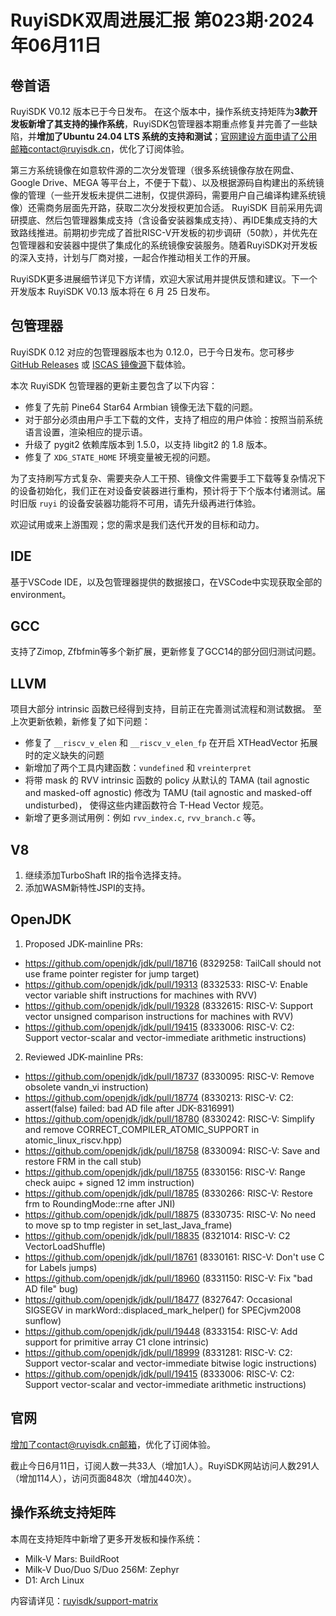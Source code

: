 # RuyiSDK双周进展汇报  第023期·2024年06月11日

## 卷首语

RuyiSDK V0.12 版本已于今日发布。 在这个版本中，操作系统支持矩阵为**3款开发板新增了其支持的操作系统**，RuyiSDK包管理器本期重点修复并完善了一些缺陷，并**增加了Ubuntu 24.04 LTS 系统的支持和测试**；官网建设方面申请了公用邮箱contact@ruyisdk.cn，优化了订阅体验。

第三方系统镜像在如意软件源的二次分发管理（很多系统镜像存放在网盘、Google Drive、MEGA 等平台上，不便于下载）、以及根据源码自构建出的系统镜像的管理（一些开发板未提供二进制，仅提供源码，需要用户自己编译构建系统镜像）还需商务层面先开路，获取二次分发授权更加合适。
RuyiSDK 目前采用先调研摸底、然后包管理器集成支持（含设备安装器集成支持）、再IDE集成支持的大致路线推进。前期初步完成了首批RISC-V开发板的初步调研（50款），并优先在包管理器和安装器中提供了集成化的系统镜像安装服务。随着RuyiSDK对开发板的深入支持，计划与厂商对接，一起合作推动相关工作的开展。

RuyiSDK更多进展细节详见下方详情，欢迎大家试用并提供反馈和建议。下一个开发版本 RuyiSDK V0.13 版本将在 6 月 25 日发布。

## 包管理器

RuyiSDK 0.12 对应的包管理器版本也为 0.12.0，已于今日发布。您可移步
[GitHub Releases] 或 [ISCAS 镜像源][iscas]下载体验。

[GitHub Releases]: https://github.com/ruyisdk/ruyi/releases/tag/0.12.0
[iscas]: https://mirror.iscas.ac.cn/ruyisdk/ruyi/releases/0.12.0/

本次 RuyiSDK 包管理器的更新主要包含了以下内容：

* 修复了先前 Pine64 Star64 Armbian 镜像无法下载的问题。
* 对于部分必须由用户手工下载的文件，支持了相应的用户体验：按照当前系统语言设置，渲染相应的提示语。
* 升级了 pygit2 依赖库版本到 1.5.0，以支持 libgit2 的 1.8 版本。
* 修复了 `XDG_STATE_HOME` 环境变量被无视的问题。

为了支持刷写方式复杂、需要夹杂人工干预、镜像文件需要手工下载等复杂情况下的设备初始化，我们正在对设备安装器进行重构，预计将于下个版本付诸测试。届时旧版
`ruyi` 的设备安装器功能将不可用，请先升级再进行体验。

欢迎试用或来上游围观；您的需求是我们迭代开发的目标和动力。

## IDE

基于VSCode IDE，以及包管理器提供的数据接口，在VSCode中实现获取全部的environment。

## GCC

支持了Zimop, Zfbfmin等多个新扩展，更新修复了GCC14的部分回归测试问题。

## LLVM

项目大部分 intrinsic 函数已经得到支持，目前正在完善测试流程和测试数据。
至上次更新依赖，新修复了如下问题：

- 修复了 `__riscv_v_elen` 和 `__riscv_v_elen_fp` 在开启 XTHeadVector 拓展时的定义缺失的问题
- 新增加了两个工具内建函数：`vundefined` 和 `vreinterpret`
- 将带 mask 的 RVV intrinsic 函数的 policy 从默认的 TAMA (tail agnostic and masked-off agnostic) 修改为 TAMU (tail agnostic and masked-off undisturbed)，
  使得这些内建函数符合 T-Head Vector 规范。
- 新增了更多测试用例：例如 `rvv_index.c`, `rvv_branch.c` 等。

## V8

1. 继续添加TurboShaft IR的指令选择支持。
2. 添加WASM新特性JSPI的支持。

## OpenJDK

1. Proposed JDK-mainline PRs:

- https://github.com/openjdk/jdk/pull/18716 (8329258: TailCall should not use frame pointer register for jump target)
- https://github.com/openjdk/jdk/pull/19313 (8332533: RISC-V: Enable vector variable shift instructions for machines with RVV)
- https://github.com/openjdk/jdk/pull/19328 (8332615: RISC-V: Support vector unsigned comparison instructions for machines with RVV)
- https://github.com/openjdk/jdk/pull/19415 (8333006: RISC-V: C2: Support vector-scalar and vector-immediate arithmetic instructions)

2. Reviewed JDK-mainline PRs:

- https://github.com/openjdk/jdk/pull/18737 (8330095: RISC-V: Remove obsolete vandn_vi instruction)
- https://github.com/openjdk/jdk/pull/18774 (8330213: RISC-V: C2: assert(false) failed: bad AD file after JDK-8316991)
- https://github.com/openjdk/jdk/pull/18780 (8330242: RISC-V: Simplify and remove CORRECT_COMPILER_ATOMIC_SUPPORT in atomic_linux_riscv.hpp)
- https://github.com/openjdk/jdk/pull/18758 (8330094: RISC-V: Save and restore FRM in the call stub)
- https://github.com/openjdk/jdk/pull/18755 (8330156: RISC-V: Range check auipc + signed 12 imm instruction)
- https://github.com/openjdk/jdk/pull/18785 (8330266: RISC-V: Restore frm to RoundingMode::rne after JNI)
- https://github.com/openjdk/jdk/pull/18875 (8330735: RISC-V: No need to move sp to tmp register in set_last_Java_frame)
- https://github.com/openjdk/jdk/pull/18835 (8321014: RISC-V: C2 VectorLoadShuffle)
- https://github.com/openjdk/jdk/pull/18761 (8330161: RISC-V: Don't use C for Labels jumps)
- https://github.com/openjdk/jdk/pull/18960 (8331150: RISC-V: Fix "bad AD file" bug)
- https://github.com/openjdk/jdk/pull/18477 (8327647: Occasional SIGSEGV in markWord::displaced_mark_helper() for SPECjvm2008 sunflow)
- https://github.com/openjdk/jdk/pull/19448 (8333154: RISC-V: Add support for primitive array C1 clone intrinsic)
- https://github.com/openjdk/jdk/pull/18999 (8331281: RISC-V: C2: Support vector-scalar and vector-immediate bitwise logic instructions)
- https://github.com/openjdk/jdk/pull/19415 (8333006: RISC-V: C2: Support vector-scalar and vector-immediate arithmetic instructions)

## 官网

增加了contact@ruyisdk.cn邮箱，优化了订阅体验。

截止今日6月11日，订阅人数一共33人（增加1人）。RuyiSDK网站访问人数291人（增加114人），访问页面848次（增加440次）。

## 操作系统支持矩阵

本周在支持矩阵中新增了更多开发板和操作系统：

- Milk-V Mars: BuildRoot
- Milk-V Duo/Duo S/Duo 256M: Zephyr
- D1: Arch Linux

内容请详见：[ruyisdk/support-matrix](https://github.com/ruyisdk/support-matrix)
